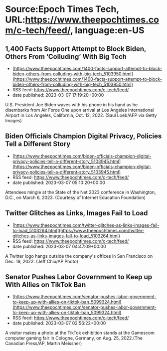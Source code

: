 # Source:Epoch Times Tech, URL:https://www.theepochtimes.com/c-tech/feed/, language:en-US

## 1,400 Facts Support Attempt to Block Biden, Others From ‘Colluding’ With Big Tech
 - [https://www.theepochtimes.com/1400-facts-support-attempt-to-block-biden-others-from-colluding-with-big-tech_5103950.html](https://www.theepochtimes.com/1400-facts-support-attempt-to-block-biden-others-from-colluding-with-big-tech_5103950.html)
 - RSS feed: https://www.theepochtimes.com/c-tech/feed/
 - date published: 2023-03-07 17:19:20+00:00

U.S. President Joe Biden waves with his phone in his hand as he disembarks from Air Force One upon arrival at Los Angeles International Airport in Los Angeles, California, Oct. 12, 2022. (Saul Loeb/AFP via Getty Images)

## Biden Officials Champion Digital Privacy, Policies Tell a Different Story
 - [https://www.theepochtimes.com/biden-officials-champion-digital-privacy-policies-tell-a-different-story_5103945.html](https://www.theepochtimes.com/biden-officials-champion-digital-privacy-policies-tell-a-different-story_5103945.html)
 - RSS feed: https://www.theepochtimes.com/c-tech/feed/
 - date published: 2023-03-07 05:10:20+00:00

Attendees mingle at the State of the Net 2023 conference in Washington, D.C., on March 6, 2023. (Courtesy of Internet Education Foundation)

## Twitter Glitches as Links, Images Fail to Load
 - [https://www.theepochtimes.com/twitter-glitches-as-links-images-fail-to-load_5103264.html](https://www.theepochtimes.com/twitter-glitches-as-links-images-fail-to-load_5103264.html)
 - RSS feed: https://www.theepochtimes.com/c-tech/feed/
 - date published: 2023-03-07 04:47:09+00:00

A Twitter logo hangs outside the company's offices in San Francisco on Dec. 19, 2022. (Jeff Chiu/AP Photo)

## Senator Pushes Labor Government to Keep up With Allies on TikTok Ban
 - [https://www.theepochtimes.com/senator-pushes-labor-government-to-keep-up-with-allies-on-tiktok-ban_5099324.html](https://www.theepochtimes.com/senator-pushes-labor-government-to-keep-up-with-allies-on-tiktok-ban_5099324.html)
 - RSS feed: https://www.theepochtimes.com/c-tech/feed/
 - date published: 2023-03-07 02:56:22+00:00

A visitor makes a photo at the TikTok exhibition stands at the Gamescom computer gaming fair in Cologne, Germany, on Aug. 25, 2022.(The Canadian Press/AP, Martin Meissner)


